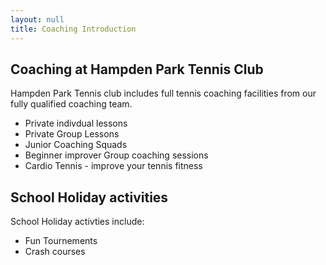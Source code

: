 ```yaml
---
layout: null
title: Coaching Introduction
---
```


## Coaching at Hampden Park Tennis Club

Hampden Park Tennis club includes full tennis coaching facilities from our fully qualified coaching team.  

- Private indivdual lessons
- Private Group Lessons
- Junior Coaching Squads
- Beginner improver Group coaching sessions
- Cardio Tennis - improve your tennis fitness 

## School Holiday activities

School Holiday activties include:

- Fun Tournements
- Crash courses
    